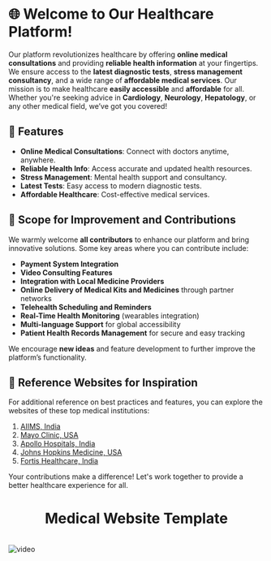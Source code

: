 # 🌐 Welcome to Our Healthcare Platform!

Our platform revolutionizes healthcare by offering **online medical consultations** and providing **reliable health information** at your fingertips. We ensure access to the **latest diagnostic tests**, **stress management consultancy**, and a wide range of **affordable medical services**. Our mission is to make healthcare **easily accessible** and **affordable** for all. Whether you're seeking advice in **Cardiology**, **Neurology**, **Hepatology**, or any other medical field, we’ve got you covered!

## 🌟 Features

- **Online Medical Consultations**: Connect with doctors anytime, anywhere.
- **Reliable Health Info**: Access accurate and updated health resources.
- **Stress Management**: Mental health support and consultancy.
- **Latest Tests**: Easy access to modern diagnostic tests.
- **Affordable Healthcare**: Cost-effective medical services.

## 🚀 Scope for Improvement and Contributions
We warmly welcome **all contributors** to enhance our platform and bring innovative solutions. Some key areas where you can contribute include:

- **Payment System Integration**
- **Video Consulting Features**
- **Integration with Local Medicine Providers**
- **Online Delivery of Medical Kits and Medicines** through partner networks
- **Telehealth Scheduling and Reminders**
- **Real-Time Health Monitoring** (wearables integration)
- **Multi-language Support** for global accessibility
- **Patient Health Records Management** for secure and easy tracking

We encourage **new ideas** and feature development to further improve the platform’s functionality.

## 🔗 Reference Websites for Inspiration
For additional reference on best practices and features, you can explore the websites of these top medical institutions:

1. [AIIMS, India](https://www.aiims.edu)
2. [Mayo Clinic, USA](https://www.mayoclinic.org)
3. [Apollo Hospitals, India](https://www.apollohospitals.com)
4. [Johns Hopkins Medicine, USA](https://www.hopkinsmedicine.org)
5. [Fortis Healthcare, India](https://www.fortishealthcare.com)

Your contributions make a difference! Let's work together to provide a better healthcare experience for all.
<br/>
<h1 align="center">Medical Website Template</h1>
<br/>
<img src="img/medical.gif" alt="video">

